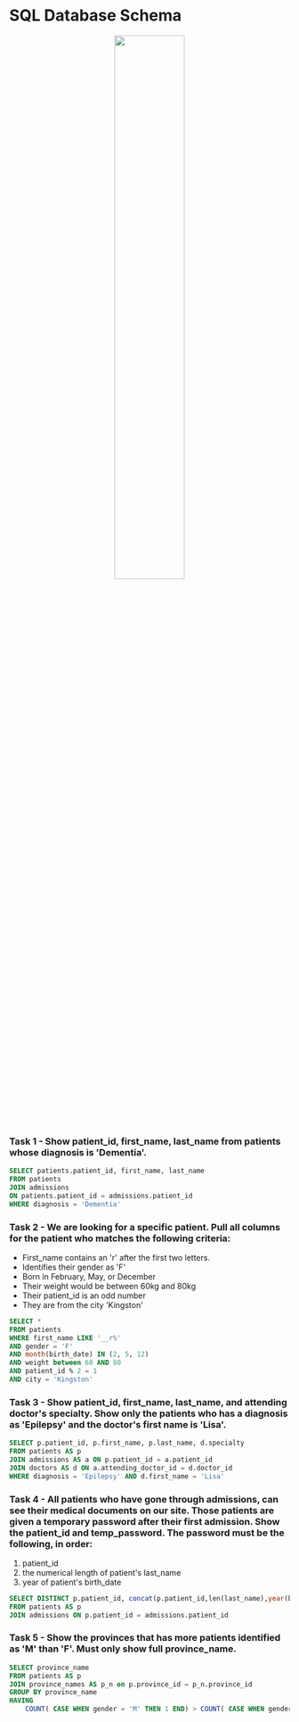 # SQL Database Schema
<p align="center">
<img src="https://github.com/acelmer/portfolio/assets/145276189/337687e5-131b-4cef-b341-50780a03600b" width=50% height=50%>
</p>

### Task 1 - Show patient_id, first_name, last_name from patients whose diagnosis is 'Dementia'.

```sql
SELECT patients.patient_id, first_name, last_name
FROM patients
JOIN admissions
ON patients.patient_id = admissions.patient_id 
WHERE diagnosis = 'Dementia'
```
### Task 2 - We are looking for a specific patient. Pull all columns for the patient who matches the following criteria:
- First_name contains an 'r' after the first two letters.
- Identifies their gender as 'F'
- Born in February, May, or December
- Their weight would be between 60kg and 80kg
- Their patient_id is an odd number
- They are from the city 'Kingston'

```sql
SELECT *
FROM patients
WHERE first_name LIKE '__r%' 
AND gender = 'F' 
AND month(birth_date) IN (2, 5, 12) 
AND weight between 60 AND 80 
AND patient_id % 2 = 1 
AND city = 'Kingston'
```
### Task 3 - Show patient_id, first_name, last_name, and attending doctor's specialty. Show only the patients who has a diagnosis as 'Epilepsy' and the doctor's first name is 'Lisa'.

```sql
SELECT p.patient_id, p.first_name, p.last_name, d.specialty
FROM patients AS p
JOIN admissions AS a ON p.patient_id = a.patient_id
JOIN doctors AS d ON a.attending_doctor_id = d.doctor_id
WHERE diagnosis = 'Epilepsy' AND d.first_name = 'Lisa'
```
### Task 4 - All patients who have gone through admissions, can see their medical documents on our site. Those patients are given a temporary password after their first admission. Show the patient_id and temp_password. The password must be the following, in order:
1. patient_id
2. the numerical length of patient's last_name
3. year of patient's birth_date

```sql
SELECT DISTINCT p.patient_id, concat(p.patient_id,len(last_name),year(birth_date)) AS temp_password
FROM patients AS p
JOIN admissions ON p.patient_id = admissions.patient_id
```
### Task 5 - Show the provinces that has more patients identified as 'M' than 'F'. Must only show full province_name.

```sql
SELECT province_name
FROM patients AS p
JOIN province_names AS p_n on p.province_id = p_n.province_id
GROUP BY province_name
HAVING
	COUNT( CASE WHEN gender = 'M' THEN 1 END) > COUNT( CASE WHEN gender = 'F' THEN 1 END)
```
